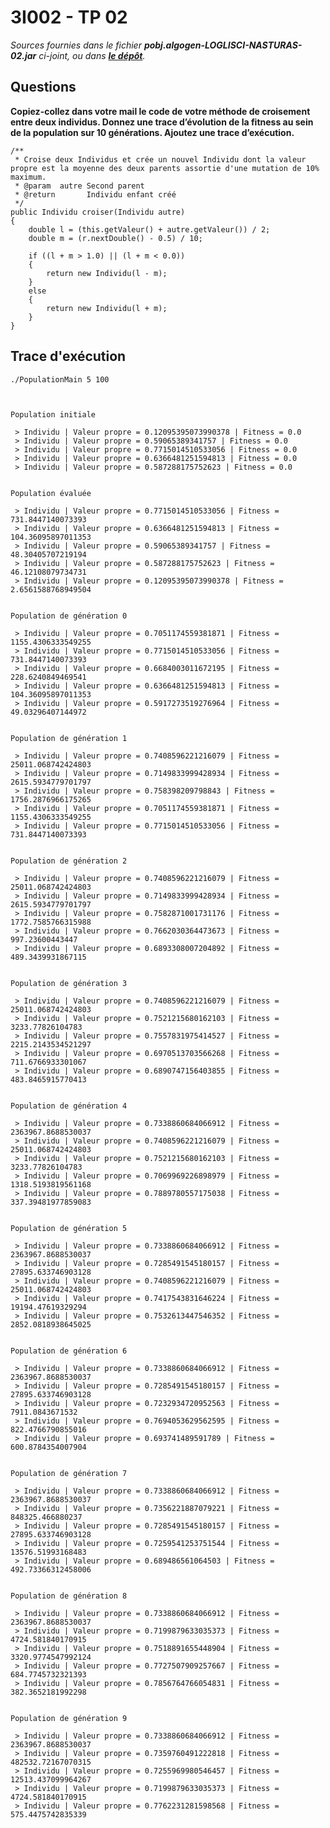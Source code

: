 
# 3I002 - TP 02

_Sources fournies dans le fichier **pobj.algogen-LOGLISCI-NASTURAS-02.jar** ci-joint, ou dans **[le dépôt](http://github.com/3201101/3I002/tree/master/Devoirs/02/src)**._


## Questions

**Copiez-collez dans votre mail le code de votre méthode de croisement entre deux individus. Donnez une trace d’évolution de la fitness au sein de la population sur 10 générations. Ajoutez une trace d’exécution.**

	/**
	 * Croise deux Individus et crée un nouvel Individu dont la valeur propre est la moyenne des deux parents assortie d'une mutation de 10% maximum.
	 * @param  autre Second parent
	 * @return       Individu enfant créé
	 */
	public Individu croiser(Individu autre)
	{
		double l = (this.getValeur() + autre.getValeur()) / 2;
		double m = (r.nextDouble() - 0.5) / 10;
		
		if ((l + m > 1.0) || (l + m < 0.0))
		{
			return new Individu(l - m);
		}
		else
		{
			return new Individu(l + m);
		}
	}


## Trace d'exécution


	./PopulationMain 5 100



	Population initiale

	 > Individu | Valeur propre = 0.12095395073990378 | Fitness = 0.0
	 > Individu | Valeur propre = 0.59065389341757 | Fitness = 0.0
	 > Individu | Valeur propre = 0.7715014510533056 | Fitness = 0.0
	 > Individu | Valeur propre = 0.6366481251594813 | Fitness = 0.0
	 > Individu | Valeur propre = 0.587288175752623 | Fitness = 0.0


	Population évaluée

	 > Individu | Valeur propre = 0.7715014510533056 | Fitness = 731.8447140073393
	 > Individu | Valeur propre = 0.6366481251594813 | Fitness = 104.36095897011353
	 > Individu | Valeur propre = 0.59065389341757 | Fitness = 48.30405707219194
	 > Individu | Valeur propre = 0.587288175752623 | Fitness = 46.12108079734731
	 > Individu | Valeur propre = 0.12095395073990378 | Fitness = 2.6561588768949504


	Population de génération 0

	 > Individu | Valeur propre = 0.7051174559381871 | Fitness = 1155.4306333549255
	 > Individu | Valeur propre = 0.7715014510533056 | Fitness = 731.8447140073393
	 > Individu | Valeur propre = 0.6684003011672195 | Fitness = 228.6240849469541
	 > Individu | Valeur propre = 0.6366481251594813 | Fitness = 104.36095897011353
	 > Individu | Valeur propre = 0.5917273519276964 | Fitness = 49.03296407144972


	Population de génération 1

	 > Individu | Valeur propre = 0.7408596221216079 | Fitness = 25011.068742424803
	 > Individu | Valeur propre = 0.7149833999428934 | Fitness = 2615.5934779701797
	 > Individu | Valeur propre = 0.758398209798843 | Fitness = 1756.2876966175265
	 > Individu | Valeur propre = 0.7051174559381871 | Fitness = 1155.4306333549255
	 > Individu | Valeur propre = 0.7715014510533056 | Fitness = 731.8447140073393


	Population de génération 2

	 > Individu | Valeur propre = 0.7408596221216079 | Fitness = 25011.068742424803
	 > Individu | Valeur propre = 0.7149833999428934 | Fitness = 2615.5934779701797
	 > Individu | Valeur propre = 0.7582871001731176 | Fitness = 1772.7585766315988
	 > Individu | Valeur propre = 0.7662030364473673 | Fitness = 997.23600443447
	 > Individu | Valeur propre = 0.6893308007204892 | Fitness = 489.3439931867115


	Population de génération 3

	 > Individu | Valeur propre = 0.7408596221216079 | Fitness = 25011.068742424803
	 > Individu | Valeur propre = 0.7521215680162103 | Fitness = 3233.77826104783
	 > Individu | Valeur propre = 0.7557831975414527 | Fitness = 2215.2143534521297
	 > Individu | Valeur propre = 0.6970513703566268 | Fitness = 711.6766933301067
	 > Individu | Valeur propre = 0.6890747156403855 | Fitness = 483.8465915770413


	Population de génération 4

	 > Individu | Valeur propre = 0.7338860684066912 | Fitness = 2363967.8688530037
	 > Individu | Valeur propre = 0.7408596221216079 | Fitness = 25011.068742424803
	 > Individu | Valeur propre = 0.7521215680162103 | Fitness = 3233.77826104783
	 > Individu | Valeur propre = 0.7069969226898979 | Fitness = 1318.5193819561168
	 > Individu | Valeur propre = 0.7889780557175038 | Fitness = 337.39481977859083


	Population de génération 5

	 > Individu | Valeur propre = 0.7338860684066912 | Fitness = 2363967.8688530037
	 > Individu | Valeur propre = 0.7285491545180157 | Fitness = 27895.633746903128
	 > Individu | Valeur propre = 0.7408596221216079 | Fitness = 25011.068742424803
	 > Individu | Valeur propre = 0.7417543831646224 | Fitness = 19194.47619329294
	 > Individu | Valeur propre = 0.7532613447546352 | Fitness = 2852.0818938645025


	Population de génération 6

	 > Individu | Valeur propre = 0.7338860684066912 | Fitness = 2363967.8688530037
	 > Individu | Valeur propre = 0.7285491545180157 | Fitness = 27895.633746903128
	 > Individu | Valeur propre = 0.7232934720952563 | Fitness = 7911.0843671532
	 > Individu | Valeur propre = 0.7694053629562595 | Fitness = 822.4766790855016
	 > Individu | Valeur propre = 0.693741489591789 | Fitness = 600.8784354007904


	Population de génération 7

	 > Individu | Valeur propre = 0.7338860684066912 | Fitness = 2363967.8688530037
	 > Individu | Valeur propre = 0.7356221887079221 | Fitness = 848325.466880237
	 > Individu | Valeur propre = 0.7285491545180157 | Fitness = 27895.633746903128
	 > Individu | Valeur propre = 0.7259541253751544 | Fitness = 13576.51993168483
	 > Individu | Valeur propre = 0.689486561064503 | Fitness = 492.73366312458006


	Population de génération 8

	 > Individu | Valeur propre = 0.7338860684066912 | Fitness = 2363967.8688530037
	 > Individu | Valeur propre = 0.7199879633035373 | Fitness = 4724.581840170915
	 > Individu | Valeur propre = 0.7518891655448904 | Fitness = 3320.9774547992124
	 > Individu | Valeur propre = 0.7727507909257667 | Fitness = 684.7745732321393
	 > Individu | Valeur propre = 0.7856764766054831 | Fitness = 382.3652181992298


	Population de génération 9

	 > Individu | Valeur propre = 0.7338860684066912 | Fitness = 2363967.8688530037
	 > Individu | Valeur propre = 0.7359760491222818 | Fitness = 482532.72167070315
	 > Individu | Valeur propre = 0.7255969980546457 | Fitness = 12513.437099964267
	 > Individu | Valeur propre = 0.7199879633035373 | Fitness = 4724.581840170915
	 > Individu | Valeur propre = 0.7762231281598568 | Fitness = 575.4475742835339




